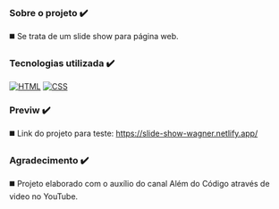 ### Sobre o projeto ✔️

◼️ Se trata de um slide show para página web.

### Tecnologias utilizada ✔️

[![HTML](https://img.shields.io/badge/HTML-239120?style=for-the-badge&logo=html5&logoColor=white)]() [![CSS](https://img.shields.io/badge/CSS3-1572B6?style=for-the-badge&logo=css3&logoColor=white)]()

### Previw ✔️

◼️ Link do projeto para teste: https://slide-show-wagner.netlify.app/

### Agradecimento ✔️

◼️ Projeto elaborado com o auxílio do canal Além do Código através de video no YouTube.

